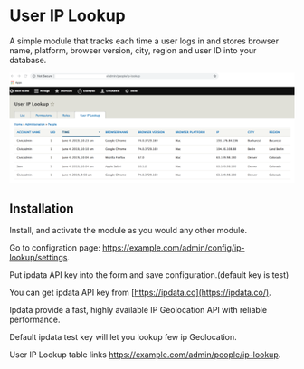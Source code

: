 # User IP Lookup
A simple module that tracks each time a user logs in and stores browser name, platform, browser version, city, region  and user ID into your database.

![example](ip_lookup.png)

## Installation
Install, and activate the module as you would any other module.

Go to configration page: https://example.com/admin/config/ip-lookup/settings.

Put ipdata API key into the form and save configuration.(default key is test)

You can get ipdata API key from [https://ipdata.co](https://ipdata.co/).

Ipdata provide a fast, highly available IP Geolocation API with reliable performance.

Default ipdata test key will let you lookup few ip Geolocation.


User IP Lookup table links  https://example.com/admin/people/ip-lookup. 
